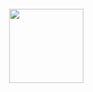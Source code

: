 [<img width="134" src="https://vk.com/images/apps/mini_apps/vk_mini_apps_logo.svg">](https://vk.com/services)


